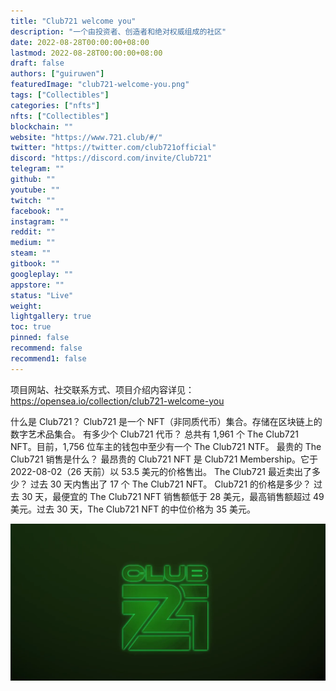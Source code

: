 ```yaml
---
title: "Club721 welcome you"
description: "一个由投资者、创造者和绝对权威组成的社区"
date: 2022-08-28T00:00:00+08:00
lastmod: 2022-08-28T00:00:00+08:00
draft: false
authors: ["guiruwen"]
featuredImage: "club721-welcome-you.png"
tags: ["Collectibles"]
categories: ["nfts"]
nfts: ["Collectibles"]
blockchain: ""
website: "https://www.721.club/#/"
twitter: "https://twitter.com/club721official"
discord: "https://discord.com/invite/Club721"
telegram: ""
github: ""
youtube: ""
twitch: ""
facebook: ""
instagram: ""
reddit: ""
medium: ""
steam: ""
gitbook: ""
googleplay: ""
appstore: ""
status: "Live"
weight: 
lightgallery: true
toc: true
pinned: false
recommend: false
recommend1: false
---
```

项目网站、社交联系方式、项目介绍内容详见：https://opensea.io/collection/club721-welcome-you

什么是 Club721？
Club721 是一个 NFT（非同质代币）集合。存储在区块链上的数字艺术品集合。
有多少个 Club721 代币？
总共有 1,961 个 The Club721 NFT。目前，1,756 位车主的钱包中至少有一个 The Club721 NTF。
最贵的 The Club721 销售是什么？
最昂贵的 Club721 NFT 是 Club721 Membership。它于 2022-08-02（26 天前）以 53.5 美元的价格售出。
The Club721 最近卖出了多少？
过去 30 天内售出了 17 个 The Club721 NFT。
Club721 的价格是多少？
过去 30 天，最便宜的 The Club721 NFT 销售额低于 28 美元，最高销售额超过 49 美元。过去 30 天，The Club721 NFT 的中位价格为 35 美元。

![nft](01.png)